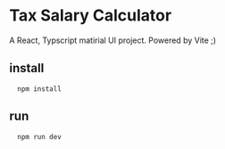 # Tax Salary Calculator
A React, Typscript matirial UI project.
Powered by Vite ;)

## install
```shell
  npm install
```

## run
```shell
  npm run dev
```
